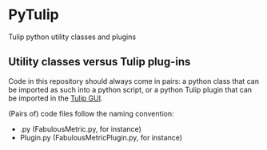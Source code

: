 # PyTulip
Tulip python utility classes and plugins

## Utility classes versus Tulip plug-ins

Code in this repository should always come in pairs: a python class that can be imported as such into a python script, or a python Tulip plugin that can be imported in the [Tulip GUI](http://tulip.labri.fr "Tulip - Data Visualization Software / Better Visualization through Research").

(Pairs of) code files follow the naming convention:

*   <UtilityClass>.py (FabulousMetric.py, for instance)
*   <UtilityClass>Plugin.py (FabulousMetricPlugin.py, for instance)
